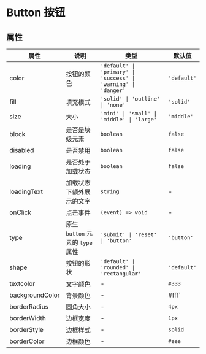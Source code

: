 # Button 按钮

<code src="./demos/demo1.tsx"></code>
<code src="./demos/demo2.tsx" debug></code>

## 属性

| 属性        | 说明                             | 类型                                                               | 默认值      |
| ----------- | -------------------------------- | ------------------------------------------------------------------ | ----------- |
| color       | 按钮的颜色                       | `'default' \| 'primary' \| 'success' \| 'warning' \| 'danger'`     | `'default'` |
| fill        | 填充模式                         | `'solid' \| 'outline' \| 'none'`                                   | `'solid'`   |
| size        | 大小                             | `'mini' \| 'small' \| 'middle' \| 'large'`                         | `'middle'`  |
| block       | 是否是块级元素                   | `boolean`                                                          | `false`     |
| disabled    | 是否禁用                         | `boolean`                                                          | `false`     |
| loading     | 是否处于加载状态                 | `boolean`                                                          | `false`     |
| loadingText | 加载状态下额外展示的文字         | `string`                                                           | -           |
| onClick     | 点击事件                         | `(event) => void`                                                  | -           |
| type        | 原生 `button` 元素的 `type` 属性 | `'submit' \| 'reset' \| 'button'`                                  | `'button'`  |
| shape       | 按钮的形状                       | `'default' \| 'rounded' \| 'rectangular'`                          | `'default'` |
| textcolor       | 文字颜色 | -|`#333`   | 
| backgroundColor | 背景颜色 |-| #fff`  | 
| borderRadius    | 圆角大小 |-| `4px`                     | 
| borderWidth     | 边框宽度 |-| `1px`                     | 
| borderStyle     | 边框样式 |-| `solid`                   | 
| borderColor     | 边框颜色 | -|`#eee` | 


